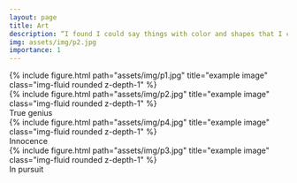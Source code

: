 ```yaml
---
layout: page
title: Art
description: “I found I could say things with color and shapes that I couldn’t say any other way—things I had no words for.” — Georgia O’Keeffe
img: assets/img/p2.jpg
importance: 1
---
```


<div class="row justify-content-sm-center">
    <div class="col-sm-8 mt-3 mt-md-0">
        {% include figure.html path="assets/img/p1.jpg" title="example image" class="img-fluid rounded z-depth-1" %}
    </div>
    <div class="col-sm-4 mt-3 mt-md-0">
        {% include figure.html path="assets/img/p2.jpg" title="example image" class="img-fluid rounded z-depth-1" %}
    </div>
</div>
<div class="caption">
    True genius
</div>

<div class="row">
    <div class="col-sm mt-3 mt-md-0">
        {% include figure.html path="assets/img/p4.jpg" title="example image" class="img-fluid rounded z-depth-1" %}
    </div>
</div>
<div class="caption">
    Innocence
</div>

<div class="row">
    <div class="col-sm mt-3 mt-md-0">
        {% include figure.html path="assets/img/p3.jpg" title="example image" class="img-fluid rounded z-depth-1" %}
    </div>
</div>
<div class="caption">
    In pursuit
</div>
